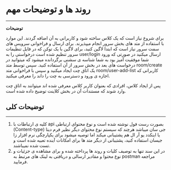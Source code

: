 # روند ها و توضیحات مهم
---
**توضیحات**

برای شروع نیاز است که یک کلاس ساخته شود و کاربرانی به آن اضافه گردند.
این موارد با استفاده از متد های بخش سرور انجام میپذیرند.
برای ارسال و فراخوانی سرویس های سمت سرور نیاز است که ابتدا لاگین کنید، برای لاگین با یک توکن که در فایل تنظیمات سرور تنظیم شده است درخواستی را به user/login ارسال میکنید
در صورتی که ورود شما موفقیت آمیز بود به شما شناسه ی سشنی برگردانده میشود که میتوانید در درخواست های بعد در بخش سرور از آن استفاده کنید.
سپس توسط متد room/create یک اتاق چت ایجاد میکنید و سپس با فراخوانی متد room/user-add-list کاربرانی که اجازه ی ورود و دسترسی به چت را داند را معرفی میکنید.


پس از ایجاد کلاس، افرادی که بعنوان کاربر کلاس معرفی شده اند میتوانند به اتاق چت وارد شوند که مستندات آن در بخش کلاینت توضیح داده شده است.


## توضیحات کلی

---

1. کلیه ی ارتباطات با api بصورت رست فول نوشته شده است و نوع محتوای ارتباطی (Content-type) جی سان میباشد هرچند که سیستم نوع محتوای دیگر نظیر فرم دیتا یا اینکدد یو آر ال هم پشتیبانی میکند اما توصیه میشود برای یکپارچگی نرم افزار زا جیسان استفاده کنید، پشتیبانی از دیگر متد ها برای امکانات آینده تعبیه شده است و تست شده نمیباشند.
2. در این سند تنها به توصیف کلیات و روند ها پرداخته شده و برای مشاهده ی جزئیات و نوع محتوا و مقادیر ارسالی و دریافتی به لینک های مرتبط به postman مراجعه فرمایید.